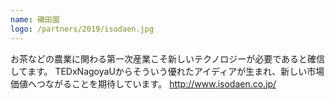```yaml
---
name: 磯田園
logo: /partners/2019/isodaen.jpg
---
```


お茶などの農業に関わる第一次産業こそ新しいテクノロジーが必要であると確信してます。
TEDxNagoyaUからそういう優れたアイディアが生まれ、新しい市場価値へつながることを期待しています。
http://www.isodaen.co.jp/